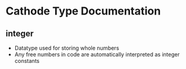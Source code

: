 # Cathode Type Documentation

## integer

*	Datatype used for storing whole numbers
*	Any free numbers in code are automatically interpreted as integer constants
